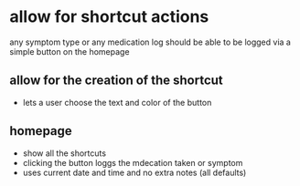 # allow for shortcut actions

any symptom type
or any medication log
should be able to be logged via a simple button on the homepage

## allow for the creation of the shortcut

- lets a user choose the text and color of the button

## homepage

- show all the shortcuts
- clicking the button loggs the mdecation taken or symptom
- uses current date and time and no extra notes (all defaults)
